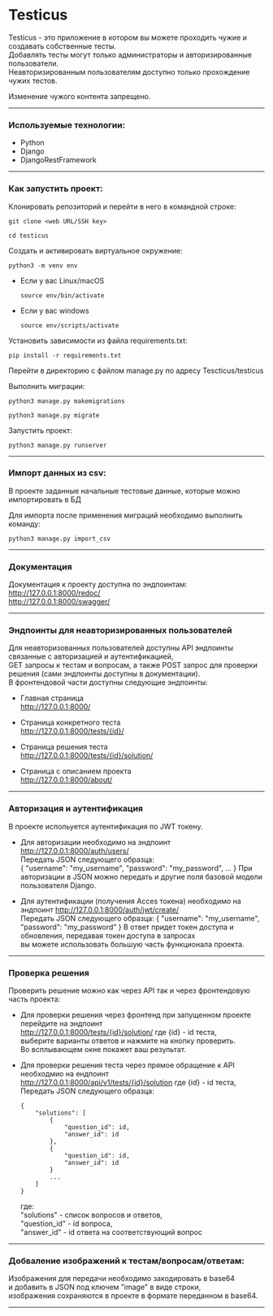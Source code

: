 # Testicus
Testicus - это приложение в котором вы можете проходить чужие и создавать собственные тесты.  
Добавлять тесты могут только администраторы и авторизированные пользователи.  
Неавторизированным пользователям доступно только прохождение чужих тестов.  

Изменение чужого контента запрещено.  

____

### Используемые технологии:

* Python  
* Django  
* DjangoRestFramework  

____

### Как запустить проект:

Клонировать репозиторий и перейти в него в командной строке:

```
git clone <web URL/SSH key>
```
```
cd testicus
```

Cоздать и активировать виртуальное окружение:  

```
python3 -m venv env
```

* Если у вас Linux/macOS

    ```
    source env/bin/activate
    ```

* Если у вас windows

    ```
    source env/scripts/activate
    ```

Установить зависимости из файла requirements.txt:

```
pip install -r requirements.txt
```
Перейти в директорию с файлом manage.py по адресу Tescticus/testicus

Выполнить миграции:

```
python3 manage.py makemigrations
```

```
python3 manage.py migrate
```

Запустить проект:

```
python3 manage.py runserver
```

____

### Импорт данных из csv:
В проекте заданные начальные тестовые данные, которые можно импортировать в БД  

Для импорта после применения миграций необходимо выполнить команду:  

```
python3 manage.py import_csv
```

____

### Документация
Документация к проекту доступна по эндпоинтам:  
http://127.0.0.1:8000/redoc/  
http://127.0.0.1:8000/swagger/  

____

### Эндпоинты для неавторизированных пользователей
Для неавторизованных пользователей доступны API эндпоинты связанные с авторизацией и аутентификацией,  
GET запросы к тестам и вопросам, а также POST запрос для проверки решения (сами эндпоинты доступны в документации).  
В фронтендовой части доступны следующие эндпоинты:

* Главная страница  
    http://127.0.0.1:8000/

* Страница конкретного теста  
    http://127.0.0.1:8000/tests/{id}/

* Страница решения теста  
    http://127.0.0.1:8000/tests/{id}/solution/

* Страница с описанием проекта  
    http://127.0.0.1:8000/about/

____

### Авторизация и аутентификация
В проекте испольуется аутентификация по JWT токену.  

* Для авторизации необходимо на эндпоинт  
    http://127.0.0.1:8000/auth/users/  
    Передать JSON следующего образца:  
    {
        "username": "my_username",
        "password": "my_password",
        ...
    }
    При авторизации в JSON можно передать и другие поля базовой модели пользователя Django.  

* Для аутентификации (получения Acces токена) необходимо на эндпоинт
    http://127.0.0.1:8000/auth/jwt/create/  
    Передать JSON следующего образца:
    {
        "username": "my_username",
        "password": "my_password"
    }
    В ответ придет токен доступа и обновления, передавая токен доступа в запросах  
    вы можете использовать большую часть функционала проекта.

____


### Проверка решения
Проверить решение можно как через API так и через фронтендовую часть проекта:

* Для проверки решения через фронтенд при запущенном проекте перейдите на эндпоинт  
    http://127.0.0.1:8000/tests/{id}/solution/ где {id} - id теста,  
    выберите варианты ответов и нажмите на кнопку проверить.  
    Во всплывающем окне покажет ваш результат.

* Для проверки решения теста через прямое обращение к API необходмио на ендпоинт  
    http://127.0.0.1:8000/api/v1/tests/{id}/solution где {id} - id теста,  
    Передать JSON следующего образца:
    ```
    {
        "solutions": [
            {
                "question_id": id,
                "answer_id": id
            },
            {
                "question_id": id,
                "answer_id": id
            }
            ...
        ]
    }
    ```
    где:  
    "solutions" - список вопросов и ответов,  
    "question_id" - id вопроса,  
    "answer_id" - id ответа на соответствующий вопрос

____

### Добваление изображений к тестам/вопросам/ответам:
Изображения для передачи необходимо закодировать в base64  
и добавить в JSON под ключем "image" в виде строки,  
изображения сохраняются в проекте в формате переданном в base64.  

____
